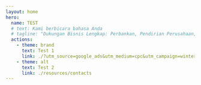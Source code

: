 ```yaml
---
layout: home
hero:
  name: TEST
  # text: Kami berbicara bahasa Anda
  # tagline: "Dukungan Bisnis Lengkap: Perbankan, Pendirian Perusahaan, Visa. Tanpa biaya di muka – bayar hanya setelah persetujuan."
  actions:
    - theme: brand
      text: Test 1
      link: ./?utm_source=google_ads&utm_medium=cpc&utm_campaign=winter_2025
    - theme: alt
      text: Test 2
      link: ./resources/contacts
---
```

